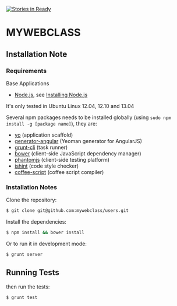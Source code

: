 [![Stories in Ready](http://badge.waffle.io/mywebclass/users.png)](http://waffle.io/mywebclass/users)  
# MYWEBCLASS

## Installation Note

### Requirements

Base Applications

* [Node.js](http://nodejs.org), see [Installing Node.js](http://www.webizly.com/node/35)

It's only tested in Ubuntu Linux 12.04, 12.10 and 13.04

Several npm packages needs to be installed globally (using `sudo npm install -g [package name]`), they are:
* [yo](https://github.com/yeoman/yo) (application scaffold)
* [generator-angular](https://github.com/yeoman/generator-angular) (Yeoman generator for AngularJS)
* [grunt-cli](https://github.com/gruntjs/grunt-cli) (task runner)
* [bower](https://github.com/bower/bower) (client-side JavaScript dependency manager)
* [phantomjs](https://github.com/Obvious/phantomjs) (client-side testing platform)
* [jshint](https://github.com/jshint/jshint) (code style checker)
* [coffee-script](https://github.com/jashkenas/coffee-script) (coffee script compiler)

### Installation Notes

Clone the repository:

```sh
$ git clone git@github.com:mywebclass/users.git
```

Install the dependencies:

```sh
$ npm install && bower install
```

Or to run it in development mode:
```sh
$ grunt server
```

## Running Tests

then run the tests:

```sh
$ grunt test
```